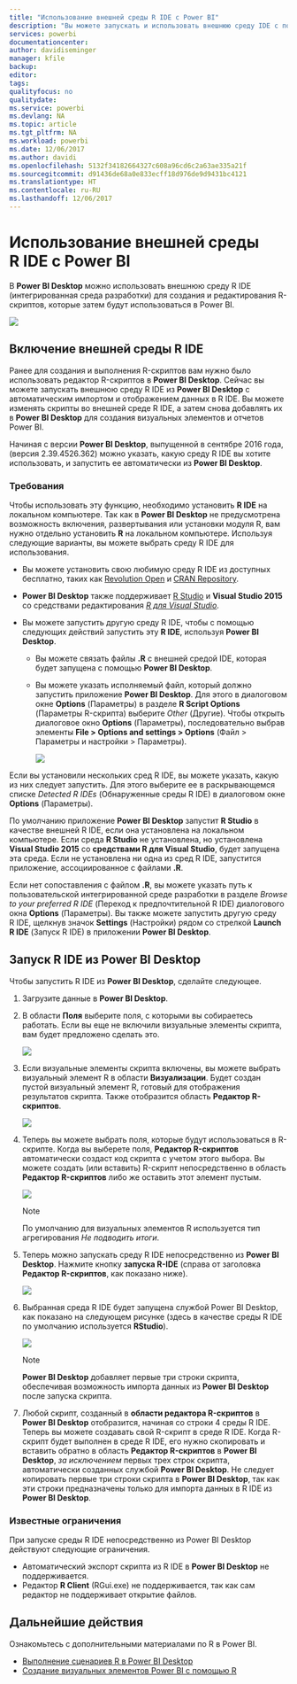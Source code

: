 ```yaml
---
title: "Использование внешней среды R IDE с Power BI"
description: "Вы можете запускать и использовать внешнюю среду IDE с помощью Power BI."
services: powerbi
documentationcenter: 
author: davidiseminger
manager: kfile
backup: 
editor: 
tags: 
qualityfocus: no
qualitydate: 
ms.service: powerbi
ms.devlang: NA
ms.topic: article
ms.tgt_pltfrm: NA
ms.workload: powerbi
ms.date: 12/06/2017
ms.author: davidi
ms.openlocfilehash: 5132f34182664327c608a96cd6c2a63ae335a21f
ms.sourcegitcommit: d91436de68a0e833ecff18d976de9d9431bc4121
ms.translationtype: HT
ms.contentlocale: ru-RU
ms.lasthandoff: 12/06/2017
---
```

# <a name="use-an-external-r-ide-with-power-bi"></a>Использование внешней среды R IDE с Power BI
В **Power BI Desktop** можно использовать внешнюю среду R IDE (интегрированная среда разработки) для создания и редактирования R-скриптов, которые затем будут использоваться в Power BI.

![](media/desktop-r-ide/r-ide_1a.png)

## <a name="enable-an-external-r-ide"></a>Включение внешней среды R IDE
Ранее для создания и выполнения R-скриптов вам нужно было использовать редактор R-скриптов в **Power BI Desktop**. Сейчас вы можете запускать внешнюю среду R IDE из **Power BI Desktop** с автоматическим импортом и отображением данных в R IDE. Вы можете изменять скрипты во внешней среде R IDE, а затем снова добавлять их в **Power BI Desktop** для создания визуальных элементов и отчетов Power BI.

Начиная с версии **Power BI Desktop**, выпущенной в сентябре 2016 года, (версия 2.39.4526.362) можно указать, какую среду R IDE вы хотите использовать, и запустить ее автоматически из **Power BI Desktop**.

### <a name="requirements"></a>Требования
Чтобы использовать эту функцию, необходимо установить **R IDE** на локальном компьютере. Так как в **Power BI Desktop** не предусмотрена возможность включения, развертывания или установки модуля R, вам нужно отдельно установить **R** на локальном компьютере. Используя следующие варианты, вы можете выбрать среду R IDE для использования.

* Вы можете установить свою любимую среду R IDE из доступных бесплатно, таких как [Revolution Open](https://mran.revolutionanalytics.com/download/) и [CRAN Repository](https://cran.r-project.org/bin/windows/base/).
* **Power BI Desktop** также поддерживает [R Studio](https://www.rstudio.com/) и **Visual Studio 2015** со средствами редактирования [*R для Visual Studio*](https://beta.visualstudio.com/vs/rtvs/).
* Вы можете запустить другую среду R IDE, чтобы с помощью следующих действий запустить эту **R IDE**, используя **Power BI Desktop**.
  
  * Вы можете связать файлы **.R** с внешней средой IDE, которая будет запущена с помощью **Power BI Desktop**.
  * Вы можете указать исполняемый файл, который должно запустить приложение **Power BI Desktop**. Для этого в диалоговом окне **Options** (Параметры) в разделе **R Script Options** (Параметры R-скрипта) выберите *Other* (Другие). Чтобы открыть диалоговое окно **Options** (Параметры), последовательно выбрав элементы **File > Options and settings > Options** (Файл > Параметры и настройки > Параметры).
    
    ![](media/desktop-r-ide/r-ide_1b.png)

Если вы установили нескольких сред R IDE, вы можете указать, какую из них следует запустить. Для этого выберите ее в раскрывающемся списке *Detected R IDEs* (Обнаруженные среды R IDE) в диалоговом окне **Options** (Параметры).

По умолчанию приложение **Power BI Desktop** запустит **R Studio** в качестве внешней R IDE, если она установлена на локальном компьютере. Если среда **R Studio** не установлена, но установлена **Visual Studio 2015** со **средствами R для Visual Studio**, будет запущена эта среда. Если не установлена ни одна из сред R IDE, запустится приложение, ассоциированное с файлами **.R**.

Если нет сопоставления с файлом **.R**, вы можете указать путь к пользовательской интегрированной среде разработки в разделе *Browse to your preferred R IDE* (Переход к предпочтительной R IDE) диалогового окна **Options** (Параметры). Вы также можете запустить другую среду R IDE, щелкнув значок **Settings** (Настройки) рядом со стрелкой **Launch R IDE** (Запуск R IDE) в приложении **Power BI Desktop**.

## <a name="launch-an-r-ide-from-power-bi-desktop"></a>Запуск R IDE из Power BI Desktop
Чтобы запустить R IDE из **Power BI Desktop**, сделайте следующее.

1. Загрузите данные в **Power BI Desktop**.
2. В области **Поля** выберите поля, с которыми вы собираетесь работать. Если вы еще не включили визуальные элементы скрипта, вам будет предложено сделать это.
   
   ![](media/desktop-r-ide/r-ide_3.png)
3. Если визуальные элементы скрипта включены, вы можете выбрать визуальный элемент R в области **Визуализации**. Будет создан пустой визуальный элемент R, готовый для отображения результатов скрипта. Также отобразится область **Редактор R-скриптов**.
   
   ![](media/desktop-r-ide/r-ide_4.png)
4. Теперь вы можете выбрать поля, которые будут использоваться в R-скрипте. Когда вы выберете поля, **Редактор R-скриптов** автоматически создаст код скрипта с учетом этого выбора. Вы можете создать (или вставить) R-скрипт непосредственно в область **Редактор R-скриптов** либо же оставить этот элемент пустым.
   
   ![](media/desktop-r-ide/r-ide_5.png)
   
   > [!NOTE]
   > По умолчанию для визуальных элементов R используется тип агрегирования *Не подводить итоги*.
   > 
   > 
5. Теперь можно запускать среду R IDE непосредственно из **Power BI Desktop**. Нажмите кнопку **запуска R-IDE** (справа от заголовка **Редактор R-скриптов**, как показано ниже).
   
   ![](media/desktop-r-ide/r-ide_6.png)
6. Выбранная среда R IDE будет запущена службой Power BI Desktop, как показано на следующем рисунке (здесь в качестве среды R IDE по умолчанию используется **RStudio**).
   
   ![](media/desktop-r-ide/r-ide_7.png)
   
   > [!NOTE]
   > **Power BI Desktop** добавляет первые три строки скрипта, обеспечивая возможность импорта данных из **Power BI Desktop** после запуска скрипта.
   > 
   > 
7. Любой скрипт, созданный в **области редактора R-скриптов** в **Power BI Desktop** отобразится, начиная со строки 4 среды R IDE. Теперь вы можете создавать свой R-скрипт в среде R IDE. Когда R-скрипт будет выполнен в среде R IDE, его нужно скопировать и вставить обратно в область **Редактор R-скриптов** в **Power BI Desktop**, *за исключением* первых трех строк скрипта, автоматически созданных службой **Power BI Desktop**. Не следует копировать первые три строки скрипта в **Power BI Desktop**, так как эти строки предназначены только для импорта данных в R IDE из **Power BI Desktop**.

### <a name="known-limitations"></a>Известные ограничения
При запуске среды R IDE непосредственно из Power BI Desktop действуют следующие ограничения.

* Автоматический экспорт скрипта из R IDE в **Power BI Desktop** не поддерживается.
* Редактор **R Client** (RGui.exe) не поддерживается, так как сам редактор не поддерживает открытие файлов.

## <a name="next-steps"></a>Дальнейшие действия
Ознакомьтесь с дополнительными материалами по R в Power BI.

* [Выполнение сценариев R в Power BI Desktop](desktop-r-scripts.md)
* [Создание визуальных элементов Power BI с помощью R](desktop-r-visuals.md)

